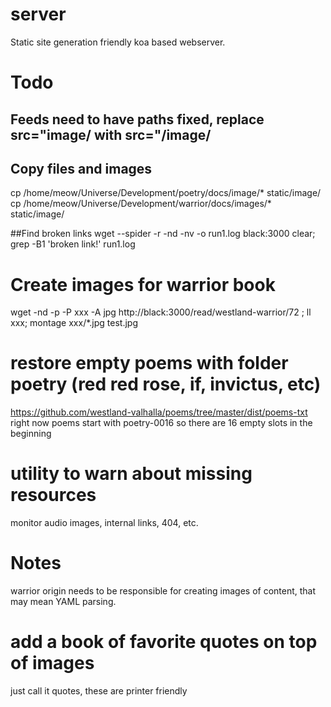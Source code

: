 # server
Static site generation friendly koa based webserver.

# Todo

## Feeds need to have paths fixed, replace src=\"image/ with src=\"/image/

## Copy files and images
cp /home/meow/Universe/Development/poetry/docs/image/* static/image/
cp /home/meow/Universe/Development/warrior/docs/images/* static/image/


##Find broken links
wget --spider -r -nd -nv -o run1.log black:3000
clear; grep -B1 'broken link!' run1.log

# Create images for warrior book
wget -nd -p -P xxx -A jpg http://black:3000/read/westland-warrior/72 ; ll xxx; montage xxx/*.jpg test.jpg


# restore empty poems with folder poetry  (red red rose, if, invictus, etc)
https://github.com/westland-valhalla/poems/tree/master/dist/poems-txt
right now poems start with poetry-0016 so there are 16 empty slots in the beginning

# utility to warn about missing resources
monitor audio images, internal links, 404, etc.

# Notes

warrior origin needs to be responsible for creating images of content,
that may mean YAML parsing.



# add a book of favorite quotes on top of images
just call it quotes, these are printer friendly

